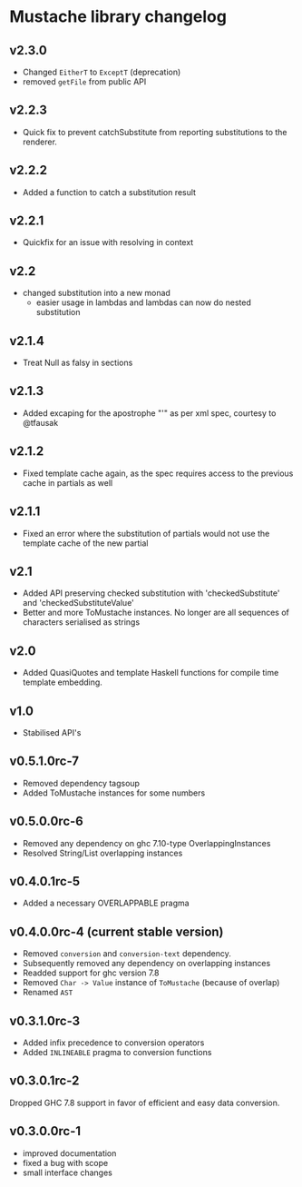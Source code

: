 # Mustache library changelog

## v2.3.0

- Changed `EitherT` to `ExceptT` (deprecation)
- removed `getFile` from public API

## v2.2.3

- Quick fix to prevent catchSubstitute from reporting substitutions to the renderer.

## v2.2.2

- Added a function to catch a substitution result

## v2.2.1

- Quickfix for an issue with resolving in context

## v2.2

- changed substitution into a new monad
    + easier usage in lambdas and lambdas can now do nested substitution

## v2.1.4

- Treat Null as falsy in sections

## v2.1.3

- Added excaping for the apostrophe "'" as per xml spec, courtesy to @tfausak

## v2.1.2

- Fixed template cache again, as the spec requires access to the previous cache in partials as well

## v2.1.1

- Fixed an error where the substitution of partials would not use the template cache of the new partial

## v2.1

- Added API preserving checked substitution with 'checkedSubstitute' and 'checkedSubstituteValue'
- Better and more ToMustache instances. No longer are all sequences of characters serialised as strings

## v2.0

- Added QuasiQuotes and template Haskell functions for compile time template embedding.

## v1.0

- Stabilised API's

## v0.5.1.0rc-7

- Removed dependency tagsoup
- Added ToMustache instances for some numbers

## v0.5.0.0rc-6

- Removed any dependency on ghc 7.10-type OverlappingInstances
- Resolved String/List overlapping instances

## v0.4.0.1rc-5

- Added a necessary OVERLAPPABLE pragma

## v0.4.0.0rc-4 (current stable version)

- Removed `conversion` and `conversion-text` dependency.
- Subsequently removed any dependency on overlapping instances
- Readded support for ghc version 7.8
- Removed `Char -> Value` instance of `ToMustache` (because of overlap)
- Renamed `AST`

## v0.3.1.0rc-3

- Added infix precedence to conversion operators
- Added `INLINEABLE` pragma to conversion functions

## v0.3.0.1rc-2

Dropped GHC 7.8 support in favor of efficient and easy data conversion.

## v0.3.0.0rc-1

- improved documentation
- fixed a bug with scope
- small interface changes
